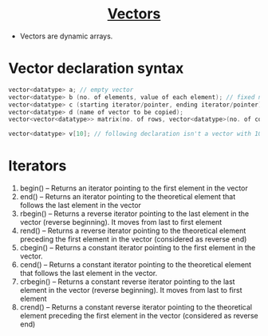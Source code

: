 <h1 align="center"><a href="#"> Vectors </a></h1>

* Vectors are dynamic arrays.

# Vector declaration syntax

```cpp
vector<datatype> a; // empty vector
vector<datatype> b (no. of elements, value of each element); // fixed no. of elements with default value
vector<datatype> c (starting iterator/pointer, ending iterator/pointer); // inserting elements from other data structures
vector<datatype> d (name of vector to be copied);
vector<vector<datatype>> matrix(no. of rows, vector<datatype>(no. of cols, default value)); // declaring a 2D array

vector<datatype> v[10]; // following declaration isn't a vector with 10 elements but an array of size ten having vector elements
```

# Iterators

1. begin() – Returns an iterator pointing to the first element in the vector
2. end() – Returns an iterator pointing to the theoretical element that follows the last element in the vector
3. rbegin() – Returns a reverse iterator pointing to the last element in the vector (reverse beginning). It moves from last to first element
4. rend() – Returns a reverse iterator pointing to the theoretical element preceding the first element in the vector (considered as reverse end)
5. cbegin() – Returns a constant iterator pointing to the first element in the vector.
6. cend() – Returns a constant iterator pointing to the theoretical element that follows the last element in the vector.
7. crbegin() – Returns a constant reverse iterator pointing to the last element in the vector (reverse beginning). It moves from last to first element
8. crend() – Returns a constant reverse iterator pointing to the theoretical element preceding the first element in the vector (considered as reverse end)

